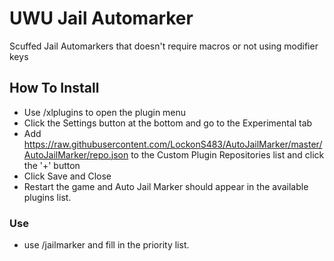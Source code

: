 # UWU Jail Automarker
Scuffed Jail Automarkers that doesn't require macros or not using modifier keys

## How To Install
* Use /xlplugins to open the plugin menu
* Click the Settings button at the bottom and go to the Experimental tab
* Add https://raw.githubusercontent.com/LockonS483/AutoJailMarker/master/AutoJailMarker/repo.json to the Custom Plugin Repositories list and click the '+' button
* Click Save and Close
* Restart the game and Auto Jail Marker should appear in the available plugins list.

### Use
* use /jailmarker and fill in the priority list.
